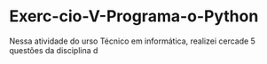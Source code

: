 # Exerc-cio-V-Programa-o-Python
Nessa atividade do urso Técnico em informática, realizei cercade 5 questões da disciplina d
